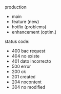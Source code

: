 production
- main
- feature (new)
- hotfix (problems)
- enhancement (optim.)

status code:
- 400  bac request
- 404 no existe
- 401 dato incorrecto
- 500 error
- 200 ok
- 201 created
- 204 nocontent
- 304 no modified